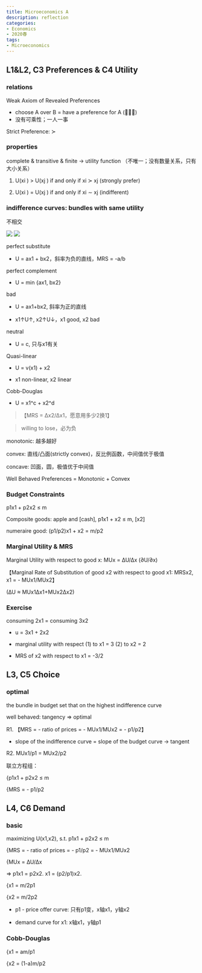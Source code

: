 ```yaml
---
title: Microeconomics A
description: reflection
categories: 
- Economics
- 2020春
tags:
- Microeconomics
---
```


## L1&L2, C3 Preferences & C4 Utility

### relations

Weak Axiom of Revealed Preferences
* choose A over B = have a preference for A (􏰀􏰀≿)
* 没有可乘性；一人一事
		
Strict Preference: ≻    

### properties
complete & transitive & finite -> utility function （不唯一；没有数量关系，只有大小关系）

1. U(xi ) > U(xj ) if and only if xi ≻ xj (strongly prefer)

2. U(xi ) = U(xj ) if and only if xi ∼ xj (indifferent)    

### indifference curves: bundles with same utility

不相交

![](https://wx3.sinaimg.cn/mw1024/9296b5a5gy1gfltgjd45gj20u012rjzh.jpg)
![](https://wx3.sinaimg.in/mw690/9296b5a5gy1gfltgjuchwj20u012r46y.jpg)

perfect substitute

* U = ax1 + bx2，斜率为负的直线，MRS = -a/b

perfect complement

* U = min {ax1, bx2}

bad

* U = ax1+bx2, 斜率为正的直线

* x1↑U↑, x2↑U↓，x1 good, x2 bad

neutral

* U = c, 只与x1有关

Quasi-linear

* U = v(x1) + x2

* x1 non-linear, x2 linear

Cobb-Douglas

* U = x1^c + x2^d

> 【MRS = ∆x2/∆x1，愿意用多少2换1】

> willing to lose，必为负

monotonic: 越多越好

convex: 直线/凸面(strictly convex)，反比例函数，中间值优于极值

concave: 凹面，圆，极值优于中间值

Well Behaved Preferences = Monotonic + Convex    

### Budget Constraints

p1x1 + p2x2 ≤ m

Composite goods: apple and [cash], p1x1 + x2 ≤ m, [x2]

numeraire good: (p1/p2)x1 + x2 = m/p2

### Marginal Utility & MRS

Marginal Utility with respect to good x: MUx = ∆U/∆x (∂U/∂x)

【Marginal Rate of Substitution of good x2 with respect to good x1: MRSx2, x1 = - MUx1/MUx2】

(∆U ≈ MUx1∆x1+MUx2∆x2)

### Exercise

consuming 2x1 = consuming 3x2

* u = 3x1 + 2x2

* marginal utility with respect (1) to x1 = 3 (2) to x2 = 2

* MRS of x2 with respect to x1 = -3/2

## L3, C5 Choice
### optimal

the bundle in budget set that on the highest indifference curve

well behaved: tangency => optimal

R1. 【MRS = - ratio of prices = - MUx1/MUx2 = - p1/p2】  

* slope of the indifference curve = slope of the budget curve -> tangent

R2. MUx1/p1 = MUx2/p2

联立方程组：

{p1x1 + p2x2 ≤ m

{MRS = - p1/p2

## L4, C6 Demand

### basic

maximizing U(x1,x2), s.t. p1x1 + p2x2 ≤ m

{MRS = - ratio of prices = - p1/p2 = - MUx1/MUx2

{MUx = ∆U/∆x

=> p1x1 = p2x2. x1 = (p2/p1)x2.

{x1 = m/2p1

{x2 = m/2p2

* p1 - price offer curve: 只有p1变，x轴x1，y轴x2

* demand curve for x1: x轴x1，y轴p1

### Cobb-Douglas

{x1 = am/p1

{x2 = (1-a)m/p2

